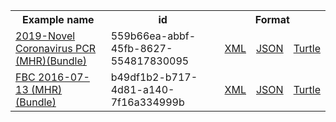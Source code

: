 <table class="list" width="100%">            
   <tr>
     <th>Example name</th>
     <th>id</th>
     <th colspan="3">Format</th>
   </tr>
   <tr>
      <td><a href="bundle-559b66ea-abbf-45fb-8627-554817830095.html">2019-Novel Coronavirus PCR (MHR)(Bundle)</a></td>
      <td>559b66ea-abbf-45fb-8627-554817830095</td>
      <td><a href="bundle-559b66ea-abbf-45fb-8627-554817830095.xml.html">XML</a></td>
      <td><a href="bundle-559b66ea-abbf-45fb-8627-554817830095.json.html">JSON</a></td>
      <td><a href="bundle-559b66ea-abbf-45fb-8627-554817830095.ttl.html">Turtle</a></td>
   </tr> 
   <tr>
      <td><a href="bundle-b49df1b2-b717-4d81-a140-7f16a334999b.html">FBC 2016-07-13 (MHR)(Bundle)</a></td>
      <td>b49df1b2-b717-4d81-a140-7f16a334999b</td>
      <td><a href="bundle-b49df1b2-b717-4d81-a140-7f16a334999b.xml.html">XML</a></td>
      <td><a href="bundle-b49df1b2-b717-4d81-a140-7f16a334999b.json.html">JSON</a></td>
      <td><a href="bundle-b49df1b2-b717-4d81-a140-7f16a334999b.ttl.html">Turtle</a></td>
   </tr>          
</table>